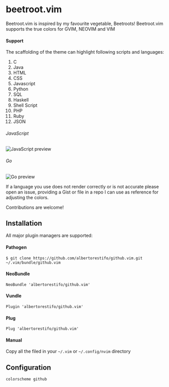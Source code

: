 # beetroot.vim

Beetroot.vim is inspired by my favourite vegetable, Beetroots!
Beetroot.vim supports the true colors for GVIM, NEOVIM and VIM

#### Support

The scaffolding of the theme can highlight following scripts and languages:

1) C
2) Java
3) HTML
4) CSS
5) Javascript
6) Python
7) SQL
8) Haskell
9) Shell Script
10) PHP
11) Ruby
12) JSON

###### JavaScript

![JavaScript preview]()

###### Go

![Go preview]()

If a language you use does not render correctly or is not accurate please open
an issue, providing a Gist or file in a repo I can use as reference for
adjusting the colors.

Contributions are welcome!

## Installation

All major plugin managers are supported:

#### Pathogen

```
$ git clone https://github.com/albertorestifo/github.vim.git ~/.vim/bundle/github.vim
```

#### NeoBundle

```
NeoBundle 'albertorestifo/github.vim'
```

#### Vundle

```
Plugin 'albertorestifo/github.vim'
```

#### Plug

```
Plug 'albertorestifo/github.vim'
```

#### Manual

Copy all the filed in your `~/.vim` or `~/.config/nvim` directory


## Configuration


```vim
colorscheme github
```
